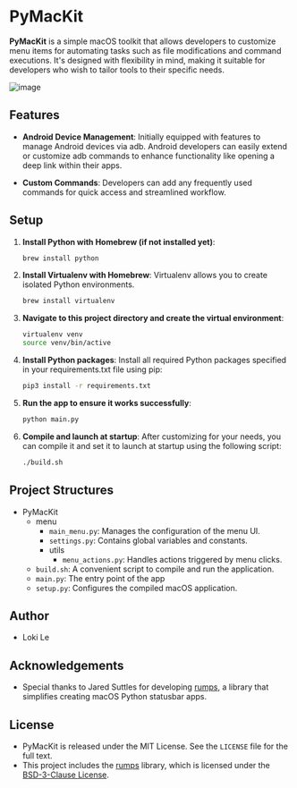 # PyMacKit

**PyMacKit** is a simple macOS toolkit that allows developers to customize menu items for automating tasks such as file modifications and command executions. It's designed with flexibility in mind, making it suitable for developers who wish to tailor tools to their specific needs.

![image](https://github.com/lokile/PyMacKit/assets/107489661/c3c179ca-188c-4092-b5cd-3cf751233f86)




## Features
- **Android Device Management**: Initially equipped with features to manage Android devices via adb. Android developers can easily extend or customize adb commands to enhance functionality like opening a deep link within their apps.

- **Custom Commands**: Developers can add any frequently used commands for quick access and streamlined workflow.

## Setup
1. **Install Python with Homebrew (if not installed yet)**:
   ```bash
   brew install python
2. **Install Virtualenv with Homebrew**: Virtualenv allows you to create isolated Python environments.
    ```bash
    brew install virtualenv
3. **Navigate to this project directory and create the virtual environment**:
   ```bash
   virtualenv venv
   source venv/bin/active
4. **Install Python packages**: Install all required Python packages specified in your requirements.txt file using pip:
   ```bash
   pip3 install -r requirements.txt
5. **Run the app to ensure it works successfully**:
   ```bash
   python main.py
   
6. **Compile and launch at startup**: After customizing for your needs, you can compile it and set it to launch at startup using the following script:
   ```bash
   ./build.sh
   
## Project Structures
- PyMacKit
  - menu
    - `main_menu.py`: Manages the configuration of the menu UI.
    - `settings.py`: Contains global variables and constants.
    - utils
      - `menu_actions.py`: Handles actions triggered by menu clicks.
  - `build.sh`: A convenient script to compile and run the application.
  - `main.py`: The entry point of the app
  - `setup.py`: Configures the compiled macOS application.

## Author
- Loki Le

## Acknowledgements
- Special thanks to Jared Suttles for developing [rumps](https://github.com/jaredks/rumps), a library that simplifies creating macOS Python statusbar apps. 

## License
- PyMacKit is released under the MIT License. See the `LICENSE` file for the full text.
- This project includes the [rumps](https://github.com/jaredks/rumps) library, which is licensed under the [BSD-3-Clause License](https://github.com/jaredks/rumps/blob/master/LICENSE).
